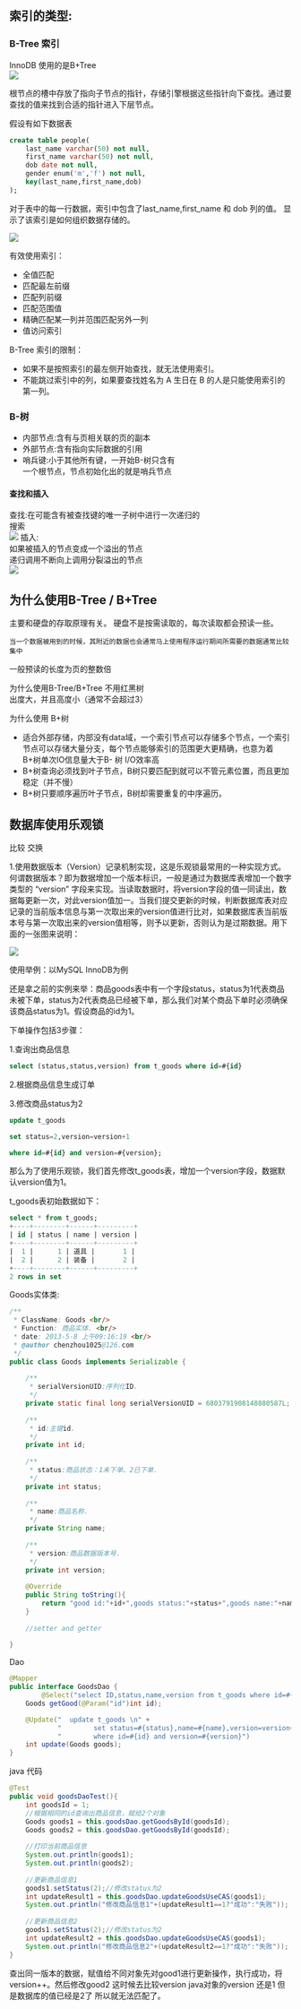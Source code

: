 ## 索引的类型:

### B-Tree 索引 
InnoDB 使用的是B+Tree   
![](btree.png)
 
根节点的槽中存放了指向子节点的指针，存储引擎根据这些指针向下查找。通过要查找的值来找到合适的指针进入下层节点。

假设有如下数据表

```sql
create table people(
    last_name varchar(50) not null,
    first_name varchar(50) not null,
    dob date not null,
    gender enum('m','f') not null,
    key(last_name,first_name,dob)
);
```

对于表中的每一行数据，索引中包含了last_name,first_name 和 dob 列的值。 显示了该索引是如何组织数据存储的。

![](muti.png)

有效使用索引：
* 全值匹配
* 匹配最左前缀
* 匹配列前缀 
* 匹配范围值 
* 精确匹配某一列并范围匹配另外一列 
* 值访问索引

B-Tree 索引的限制：

* 如果不是按照索引的最左侧开始查找，就无法使用索引。
* 不能跳过索引中的列，如果要查找姓名为 A 生日在 B 的人是只能使用索引的第一列。


### B-树   

* 内部节点:含有与页相关联的页的副本   
* 外部节点:含有指向实际数据的引用   
* 哨兵键:小于其他所有键，一开始B-树只含有   
一个根节点，节点初始化出的就是哨兵节点   

#### 查找和插入    

查找:在可能含有被查找键的唯一子树中进行一次递归的  
搜索   
![](https://img-blog.csdn.net/20170910224108969?watermark/2/text/aHR0cDovL2Jsb2cuY3Nkbi5uZXQvdTAxMjEyNDQzOA==/font/5a6L5L2T/fontsize/400/fill/I0JBQkFCMA==/dissolve/70/gravity/SouthEast)
插入:    
如果被插入的节点变成一个溢出的节点   
递归调用不断向上调用分裂溢出的节点   
![](https://img-blog.csdn.net/20170910224922359?watermark/2/text/aHR0cDovL2Jsb2cuY3Nkbi5uZXQvdTAxMjEyNDQzOA==/font/5a6L5L2T/fontsize/400/fill/I0JBQkFCMA==/dissolve/70/gravity/SouthEast)


## 为什么使用B-Tree / B+Tree 

主要和硬盘的存取原理有关。
硬盘不是按需读取的，每次读取都会预读一些。
```
当一个数据被用到的时候，其附近的数据也会通常马上使用程序运行期间所需要的数据通常比较集中
```

一般预读的长度为页的整数倍

为什么使用B-Tree/B+Tree 不用红黑树  
出度大，并且高度小（通常不会超过3）

为什么使用 B+树
* 适合外部存储，内部没有data域，一个索引节点可以存储多个节点，一个索引节点可以存储大量分支，每个节点能够索引的范围更大更精确，也意为着B+树单次IO信息量大于B- 树 I/O效率高
* B+树查询必须找到叶子节点，B树只要匹配到就可以不管元素位置，而且更加稳定（并不慢）
* B+树只要顺序遍历叶子节点，B树却需要重复的中序遍历。


## 数据库使用乐观锁
比较 交换


1.使用数据版本（Version）记录机制实现，这是乐观锁最常用的一种实现方式。何谓数据版本？即为数据增加一个版本标识，一般是通过为数据库表增加一个数字类型的 “version” 字段来实现。当读取数据时，将version字段的值一同读出，数据每更新一次，对此version值加一。当我们提交更新的时候，判断数据库表对应记录的当前版本信息与第一次取出来的version值进行比对，如果数据库表当前版本号与第一次取出来的version值相等，则予以更新，否则认为是过期数据。用下面的一张图来说明：

![](http://dl.iteye.com/upload/picture/pic/125402/22a9518f-e355-315f-8d66-d91af4fda723.jpg)


使用举例：以MySQL InnoDB为例

还是拿之前的实例来举：商品goods表中有一个字段status，status为1代表商品未被下单，status为2代表商品已经被下单，那么我们对某个商品下单时必须确保该商品status为1。假设商品的id为1。

 

下单操作包括3步骤：

1.查询出商品信息
```sql
select (status,status,version) from t_goods where id=#{id}
```
2.根据商品信息生成订单

3.修改商品status为2
```sql
update t_goods 

set status=2,version=version+1

where id=#{id} and version=#{version};
```
 

那么为了使用乐观锁，我们首先修改t_goods表，增加一个version字段，数据默认version值为1。

t_goods表初始数据如下：

```sql
select * from t_goods;  
+----+--------+------+---------+  
| id | status | name | version |  
+----+--------+------+---------+  
|  1 |      1 | 道具 |       1 |  
|  2 |      2 | 装备 |       2 |  
+----+--------+------+---------+  
2 rows in set  
```


Goods实体类:

```java
/** 
 * ClassName: Goods <br/> 
 * Function: 商品实体. <br/> 
 * date: 2013-5-8 上午09:16:19 <br/> 
 * @author chenzhou1025@126.com 
 */  
public class Goods implements Serializable {  
  
    /** 
     * serialVersionUID:序列化ID. 
     */  
    private static final long serialVersionUID = 6803791908148880587L;  
      
    /** 
     * id:主键id. 
     */  
    private int id;  
      
    /** 
     * status:商品状态：1未下单、2已下单. 
     */  
    private int status;  
      
    /** 
     * name:商品名称. 
     */  
    private String name;  
      
    /** 
     * version:商品数据版本号. 
     */  
    private int version;  
      
    @Override  
    public String toString(){  
        return "good id:"+id+",goods status:"+status+",goods name:"+name+",goods version:"+version;  
    }  
  
    //setter and getter  
  
}  
```

Dao

```java
@Mapper
public interface GoodsDao {
        @Select("select ID,status,name,version from t_goods where id=#{id}")
    Goods getGood(@Param("id")int id);

    @Update("  update t_goods \n" +
            "        set status=#{status},name=#{name},version=version+1 \n" +
            "        where id=#{id} and version=#{version}")
    int update(Goods goods);
}

```

java 代码

```java
@Test  
public void goodsDaoTest(){  
    int goodsId = 1;  
    //根据相同的id查询出商品信息，赋给2个对象  
    Goods goods1 = this.goodsDao.getGoodsById(goodsId);  
    Goods goods2 = this.goodsDao.getGoodsById(goodsId);  
      
    //打印当前商品信息  
    System.out.println(goods1);  
    System.out.println(goods2);  
      
    //更新商品信息1  
    goods1.setStatus(2);//修改status为2  
    int updateResult1 = this.goodsDao.updateGoodsUseCAS(goods1);  
    System.out.println("修改商品信息1"+(updateResult1==1?"成功":"失败"));  
      
    //更新商品信息2  
    goods1.setStatus(2);//修改status为2  
    int updateResult2 = this.goodsDao.updateGoodsUseCAS(goods1);  
    System.out.println("修改商品信息2"+(updateResult2==1?"成功":"失败"));  
}  
```
查出同一版本的数据，赋值给不同对象先对good1进行更新操作，执行成功，将version++。然后修改good2 这时候去比较version java对象的version 还是1 但是数据库的值已经是2了 所以就无法匹配了。